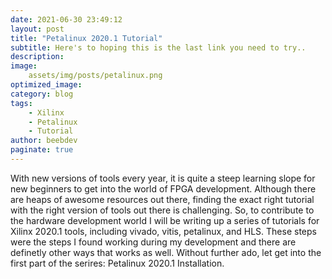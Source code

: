 ```yaml
---
date: 2021-06-30 23:49:12
layout: post
title: "Petalinux 2020.1 Tutorial"
subtitle: Here's to hoping this is the last link you need to try..
description:
image:
    assets/img/posts/petalinux.png
optimized_image:
category: blog
tags:
    - Xilinx
    - Petalinux
    - Tutorial
author: beebdev
paginate: true
---
```

With new versions of tools every year, it is quite a steep learning slope for new beginners to get into the world of FPGA development. Although there are heaps of awesome resources out there, finding the exact right tutorial with the right version of tools out there is challenging. So, to contribute to the hardware development world I will be writing up a series of tutorials for Xilinx 2020.1 tools, including vivado, vitis, petalinux, and HLS. These steps were the steps I found working during my development and there are definetly other ways that works as well. Without further ado, let get into the first part of the serires: Petalinux 2020.1 Installation.

